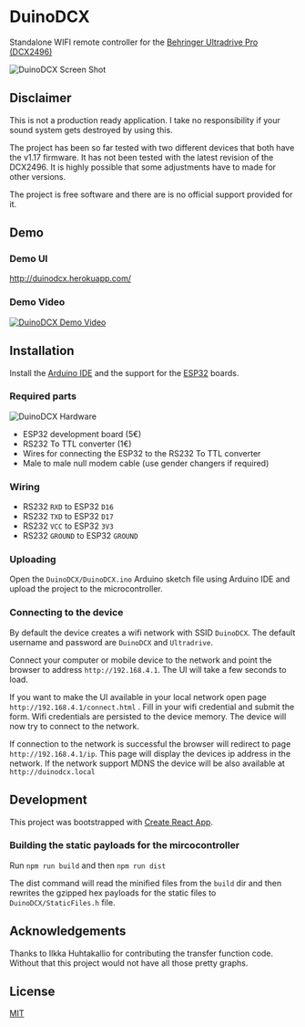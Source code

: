 
DuinoDCX
========
Standalone WIFI remote controller for the [Behringer Ultradrive Pro (DCX2496)](http://www.musictri.be/p/P0B6H)

![DuinoDCX Screen Shot](https://i.imgur.com/dEzK3mx.png)

## Disclaimer
This is not a production ready application. I take no responsibility if your sound system gets destroyed by using this.

The project has been so far tested with two different devices that both have the v1.17 firmware. It has not been tested with the latest revision of the DCX2496. It is highly possible that some adjustments have to made for other versions.

The project is free software and there are is no official support provided for it. 

## Demo
### Demo UI
http://duinodcx.herokuapp.com/

### Demo Video
[![DuinoDCX Demo Video](https://img.youtube.com/vi/Z5CDjev1ydA/0.jpg)](https://www.youtube.com/watch?v=Z5CDjev1ydA)

## Installation
Install the [Arduino IDE](https://www.arduino.cc/en/Main/Software) and the support for the
[ESP32](https://github.com/espressif/arduino-esp32#installation-instructions) boards.

### Required parts
![DuinoDCX Hardware](https://i.imgur.com/zYhEit9.jpg)

* ESP32 development board (5€)
* RS232 To TTL converter (1€)
* Wires for connecting the ESP32 to the RS232 To TTL converter
* Male to male null modem cable (use gender changers if required)

### Wiring
* RS232 `RXD` to ESP32 `D16`
* RS232 `TXD` to ESP32 `D17`
* RS232 `VCC` to ESP32 `3V3`
* RS232 `GROUND` to ESP32 `GROUND`

### Uploading
Open the  `DuinoDCX/DuinoDCX.ino` Arduino sketch file using Arduino IDE and upload the project to the microcontroller.

### Connecting to the device
By default the device creates a wifi network with SSID `DuinoDCX`. The default username and password are `DuinoDCX` and `Ultradrive`. 

Connect your computer or mobile device to the network and point the browser to address `http://192.168.4.1`.  The UI will take a few seconds to load.

If you want to make the UI available in your local network open page `http://192.168.4.1/connect.html` . Fill in your wifi credential and submit the form. Wifi credentials are persisted to the device memory. The device will now try to connect to the network. 

If connection to the network is successful the browser will redirect to page `http://192.168.4.1/ip`. This page will display the devices ip address in the network. If the network support MDNS the device will be also available at `http://duinodcx.local` 

## Development
This project was bootstrapped with [Create React App](https://github.com/facebookincubator/create-react-app).

### Building the static payloads for the mircocontroller
Run `npm run build` and then `npm run dist`

The dist command will read the minified files from the `build` dir and then rewrites the gzipped hex payloads for the static files to `DuinoDCX/StaticFiles.h` file.

## Acknowledgements
Thanks to Ilkka Huhtakallio for contributing the transfer function code. Without that this project would not have all those pretty graphs.

## License
[MIT](LICENSE)
